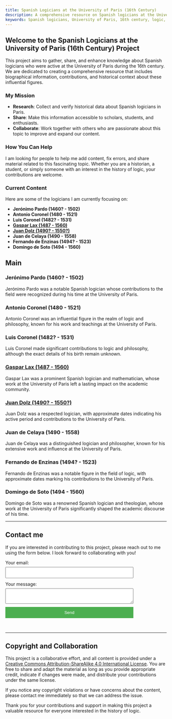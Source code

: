 ```yaml
---
title: Spanish Logicians at the University of Paris (16th Century)
description: A comprehensive resource on Spanish logicians at the University of Paris during the 16th century.
keywords: Spanish logicians, University of Paris, 16th century, logic, history of logic, medieval logic, renaissance logic, Jerónimo Pardo, Antonio Coronel, Luis Coronel, Gaspar Lax, Juan Dolz, Juan de Celaya, Fernando de Enzinas, Fernando de Encinas, Domingo de Soto
---
```


## Welcome to the Spanish Logicians at the University of Paris (16th Century) Project

This project aims to gather, share, and enhance knowledge about Spanish logicians who were active at the University of Paris during the 16th century. We are dedicated to creating a comprehensive resource that includes biographical information, contributions, and historical context about these influential figures.

### My Mission

- **Research**: Collect and verify historical data about Spanish logicians in Paris.
- **Share**: Make this information accessible to scholars, students, and enthusiasts.
- **Collaborate**: Work together with others who are passionate about this topic to improve and expand our content.

### How You Can Help

I am looking for people to help me add content, fix errors, and share material related to this fascinating topic. Whether you are a historian, a student, or simply someone with an interest in the history of logic, your contributions are welcome.

### Current Content

Here are some of the logicians I am currently focusing on:

- **Jerónimo Pardo (1460? - 1502)**
- **Antonio Coronel (1480 - 1521)**
- **Luis Coronel (1482? - 1531)**
- **[Gaspar Lax (1487 - 1560)](#gaspar-lax-1487---1560)**
- **[Juan Dolz (1490? - 1550?)](#juan-dolz-1490---1550)**
- **Juan de Celaya (1490 - 1558)**
- **Fernando de Enzinas (1494? - 1523)**
- **Domingo de Soto (1494 - 1560)**

## Main 
### Jerónimo Pardo (1460? - 1502)
Jerónimo Pardo was a notable Spanish logician whose contributions to the field were recognized during his time at the University of Paris.

### Antonio Coronel (1480 - 1521)
Antonio Coronel was an influential figure in the realm of logic and philosophy, known for his work and teachings at the University of Paris.

### Luis Coronel (1482? - 1531)
Luis Coronel made significant contributions to logic and philosophy, although the exact details of his birth remain unknown.

### [Gaspar Lax (1487 - 1560)](philosophers/Gaspar-Lax.md)
Gaspar Lax was a prominent Spanish logician and mathematician, whose work at the University of Paris left a lasting impact on the academic community.

### [Juan Dolz (1490? - 1550?)](philosophers/Juan-Dolz-del-Castellar.md)
Juan Dolz was a respected logician, with approximate dates indicating his active period and contributions to the University of Paris.

### Juan de Celaya (1490 - 1558)
Juan de Celaya was a distinguished logician and philosopher, known for his extensive work and influence at the University of Paris.

### Fernando de Enzinas (1494? - 1523)
Fernando de Enzinas was a notable figure in the field of logic, with approximate dates marking his contributions to the University of Paris.

### Domingo de Soto (1494 - 1560)
Domingo de Soto was a renowned Spanish logician and theologian, whose work at the University of Paris significantly shaped the academic discourse of his time.

---

## Contact me

If you are interested in contributing to this project, please reach out to me using the form below. I look forward to collaborating with you!

<form
  action="https://formspree.io/f/myzkazvk"
  method="POST"
  style="display: flex; flex-direction: column; max-width: 400px;"
>
  <label style="margin-bottom: 10px;">
    Your email:
    <input type="email" name="email" required style="width: 100%; padding: 8px; margin-top: 5px;">
  </label>
  <label style="margin-bottom: 10px;">
    Your message:
    <textarea name="message" required style="width: 100%; padding: 8px; margin-top: 5px;"></textarea>
  </label>
  <button type="submit" style="padding: 10px; background-color: #4CAF50; color: white; border: none; cursor: pointer;">Send</button>
</form>

<br>

---

## Copyright and Collaboration

This project is a collaborative effort, and all content is provided under a [Creative Commons Attribution-ShareAlike 4.0 International License](https://creativecommons.org/licenses/by-sa/4.0/). You are free to share and adapt the material as long as you provide appropriate credit, indicate if changes were made, and distribute your contributions under the same license.

If you notice any copyright violations or have concerns about the content, please contact me immediately so that we can address the issue.

Thank you for your contributions and support in making this project a valuable resource for everyone interested in the history of logic.
